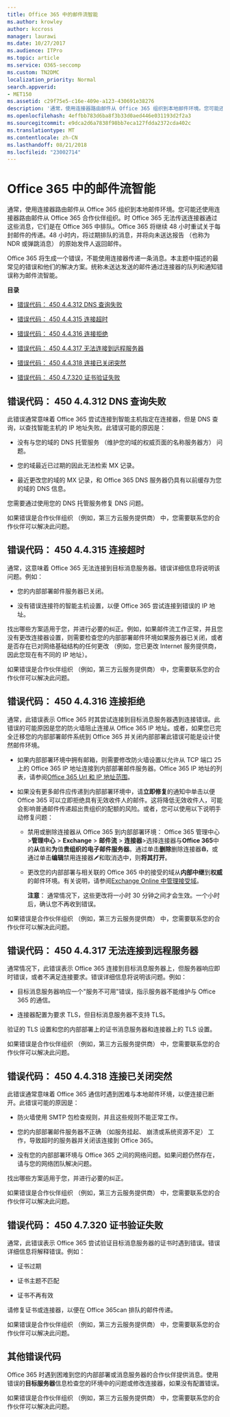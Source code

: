 ```yaml
---
title: Office 365 中的邮件流智能
ms.author: krowley
author: kccross
manager: laurawi
ms.date: 10/27/2017
ms.audience: ITPro
ms.topic: article
ms.service: O365-seccomp
ms.custom: TN2DMC
localization_priority: Normal
search.appverid:
- MET150
ms.assetid: c29f75e5-c16e-409e-a123-430691e38276
description: '通常，使用连接器路由邮件从 Office 365 组织到本地邮件环境。您可能还使用连接器路由邮件从 Office 365 合作伙伴组织。时 Office 365 无法传送连接器通过这些消息，它们是在 Office 365 中排队。 '
ms.openlocfilehash: 4effbb783d6ba8f3b33d0aed446e031193d2f2a3
ms.sourcegitcommit: e9dca2d6a7838f98bb7eca127fdda2372cda402c
ms.translationtype: MT
ms.contentlocale: zh-CN
ms.lasthandoff: 08/21/2018
ms.locfileid: "23002714"
---
```

# <a name="mail-flow-intelligence-in-office-365"></a>Office 365 中的邮件流智能
  
通常，使用连接器路由邮件从 Office 365 组织到本地邮件环境。您可能还使用连接器路由邮件从 Office 365 合作伙伴组织。时 Office 365 无法传送连接器通过这些消息，它们是在 Office 365 中排队。Office 365 将继续 48 小时重试关于每封邮件的传递。48 小时内，将过期排队的消息，并将向未送达报告 （也称为 NDR 或弹跳消息） 的原始发件人返回邮件。
  
Office 365 将生成一个错误，不能使用连接器传递一条消息。本主题中描述的最常见的错误和他们的解决方案。统称未送达发送的邮件通过连接器的队列和通知错误称为邮件流智能。
  
 **目录**
  
- [错误代码： 450 4.4.312 DNS 查询失败](mail-flow-intelligence-in-office-365.md#ErrorCode44312)
    
- [错误代码： 450 4.4.315 连接超时](mail-flow-intelligence-in-office-365.md#ErrorCode44315)
    
- [错误代码： 450 4.4.316 连接拒绝](mail-flow-intelligence-in-office-365.md#ErrorCode44316)
    
- [错误代码： 450 4.4.317 无法连接到远程服务器](mail-flow-intelligence-in-office-365.md#ErrorCode44317)
    
- [错误代码： 450 4.4.318 连接已关闭突然](mail-flow-intelligence-in-office-365.md#ErrorCode44318)
    
- [错误代码： 450 4.7.320 证书验证失败](mail-flow-intelligence-in-office-365.md#ErrorCode47320)
    
## <a name="error-code-450-44312-dns-query-failed"></a>错误代码： 450 4.4.312 DNS 查询失败

此错误通常意味着 Office 365 尝试连接到智能主机指定在连接器，但是 DNS 查询，以查找智能主机的 IP 地址失败。此错误可能的原因是：
  
- 没有与您的域的 DNS 托管服务 （维护您的域的权威页面的名称服务器方） 问题。
    
- 您的域最近已过期的因此无法检索 MX 记录。
    
- 最近更改您的域的 MX 记录，和 Office 365 DNS 服务器仍具有以前缓存为您的域的 DNS 信息。
    
您需要通过使用您的 DNS 托管服务修复 DNS 问题。
  
如果错误是合作伙伴组织 （例如，第三方云服务提供商） 中，您需要联系您的合作伙伴可以解决此问题。
  
## <a name="error-code-450-44315-connection-timed-out"></a>错误代码： 450 4.4.315 连接超时

通常，这意味着 Office 365 无法连接到目标消息服务器。错误详细信息将说明该问题。例如：
  
- 您的内部部署邮件服务器已关闭。
    
- 没有错误连接符的智能主机设置，以便 Office 365 尝试连接到错误的 IP 地址。
    
找出哪些方案适用于您，并进行必要的纠正。例如，如果邮件流工作正常，并且您没有更改连接器设置，则需要检查您的内部部署邮件环境如果服务器已关闭，或者是否存在已对网络基础结构的任何更改 （例如，您已更改 Internet 服务提供商，因此您现在有不同的 IP 地址）。
  
如果错误是合作伙伴组织 （例如，第三方云服务提供商） 中，您需要联系您的合作伙伴可以解决此问题。
  
## <a name="error-code-450-44316-connection-refused"></a>错误代码： 450 4.4.316 连接拒绝

通常，此错误表示 Office 365 时其尝试连接到目标消息服务器遇到连接错误。此错误的可能原因是您的防火墙阻止连接从 Office 365 IP 地址。或者，如果您已完全迁移您的内部部署邮件系统到 Office 365 并关闭内部部署此错误可能是设计使然邮件环境。
  
- 如果内部部署环境中拥有邮箱，则需要修改防火墙设置以允许从 TCP 端口 25 上的 Office 365 IP 地址连接到内部部署邮件服务器。Office 365 IP 地址的列表，请参阅[Office 365 Url 和 IP 地址范围](https://go.microsoft.com/fwlink/p/?linkid=228887)。
    
- 如果没有更多邮件应传递到内部部署环境中，请**立即修复**的通知中单击以便 Office 365 可以立即拒绝具有无效收件人的邮件。这将降低无效收件人，可能会影响普通邮件传递超出贵组织的配额的风险。或者，您可以使用以下说明手动修复问题： 
    
  - 禁用或删除连接器从 Office 365 到内部部署环境： Office 365 管理中心\>**管理中心** \> **Exchange** \> **邮件流** \> **连接器**\>选择连接器与**Office 365**中的**从**值和**为**值**贵组织的电子邮件服务器**。通过单击**删除**删除连接器![删除图标](media/ITPro-EAC-DeleteIcon.gif)，或通过单击**编辑**禁用连接器![编辑图标](media/ITPro-EAC-EditIcon.gif)和取消选中，则**将其打开**。
    
  - 更改您的内部部署与相关联的 Office 365 中的接受的域从**内部中继**到**权威**的邮件环境。有关说明，请参阅[Exchange Online 中管理接受域](http://technet.microsoft.com/library/0fc0ecc0-e133-48fa-9d72-cb4793a73960.aspx)。
    
    **注意**： 通常情况下，这些更改将一小时 30 分钟之间才会生效。一个小时后，确认您不再收到错误。
    
如果错误是合作伙伴组织 （例如，第三方云服务提供商） 中，您需要联系您的合作伙伴可以解决此问题。
  
## <a name="error-code-450-44317-cannot-connect-to-remote-server"></a>错误代码： 450 4.4.317 无法连接到远程服务器

通常情况下，此错误表示 Office 365 连接到目标消息服务器上，但服务器响应即时错误，或者不满足连接要求。错误详细信息将说明该问题。例如：
  
- 目标消息服务器响应一个"服务不可用"错误，指示服务器不能维护与 Office 365 的通信。
    
- 连接器配置为要求 TLS，但目标消息服务器不支持 TLS。
    
验证的 TLS 设置和您的内部部署上的证书消息服务器和连接器上的 TLS 设置。
  
如果错误是合作伙伴组织 （例如，第三方云服务提供商） 中，您需要联系您的合作伙伴可以解决此问题。
  
## <a name="error-code-450-44318-connection-was-closed-abruptly"></a>错误代码： 450 4.4.318 连接已关闭突然

此错误通常意味着 Office 365 通信时遇到困难与本地邮件环境，以便连接已断开。此错误可能的原因是：
  
- 防火墙使用 SMTP 包检查规则，并且这些规则不能正常工作。
    
- 您的内部部署邮件服务器不正确 （如服务挂起、 崩溃或系统资源不足） 工作，导致超时的服务器并关闭该连接到 Office 365。
    
- 没有您的内部部署环境与 Office 365 之间的网络问题。如果问题仍然存在，请与您的网络团队解决问题。
    
找出哪些方案适用于您，并进行必要的纠正。
  
如果错误是合作伙伴组织 （例如，第三方云服务提供商） 中，您需要联系您的合作伙伴可以解决此问题。
  
## <a name="error-code-450-47320-certificate-validation-failed"></a>错误代码： 450 4.7.320 证书验证失败

通常，此错误表示 Office 365 尝试验证目标消息服务器的证书时遇到错误。错误详细信息将解释错误。例如：
  
- 证书过期
    
- 证书主题不匹配
    
- 证书不再有效
    
请修复证书或连接器，以便在 Office 365can 排队的邮件传递。
  
如果错误是合作伙伴组织 （例如，第三方云服务提供商） 中，您需要联系您的合作伙伴可以解决此问题。
  
## <a name="other-error-codes"></a>其他错误代码

Office 365 时遇到困难到您的内部部署或消息服务器的合作伙伴提供消息。使用错误的**目标服务器**信息检查您的环境中的问题或修改连接器，如果没有配置错误。 
  
如果错误是合作伙伴组织 （例如，第三方云服务提供商） 中，您需要联系您的合作伙伴可以解决此问题。
  

